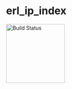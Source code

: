 erl_ip_index
============

[<img src="http://quickcheck-ci.com/p/ratelle/erl_ip_index.svg" alt="Build Status" width="160px">](http://quickcheck-ci.com/p/ratelle/erl_ip_index)
